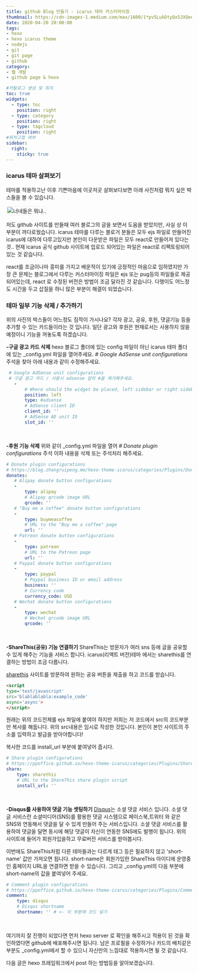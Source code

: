 ```yaml
---
title: github Blog 만들기 - icarus 테마 커스터마이징
thumbnail: https://cdn-images-1.medium.com/max/1600/1*pv5LukDtyQx5JXQee2uNgA.jpeg
date: 2020-04-20 20:00:00
tags: 
- hexo
- hexo icarus theme
- nodejs
- git
- git page
- github
category: 
- 웹 개발
- github page & hexo

#카탈로그 생성 및 위치
toc: true
widgets:
  - type: toc
    position: right
  - type: category
    position: right
  - type: tagcloud
    position: right
#위치고정 여부
sidebar:
  right:
    sticky: true
---
```


### **icarus 테마 살펴보기**
테마를 적용하고난 이후 기쁜마음에 이곳저곳 살펴보다보면 아래 사진처럼 뭐지 싶은 박스들을 볼 수 있습니다. <!-- more -->

<img src="/images/github/05.jpg" alt="너네들은 뭐냐.." style="border-radius:5px; border:3px dotted #F2F2F2;"/>

저도 github 사이트를 만들때 여러 블로그의 글을 보면서 도움을 받았지만, 사실 상 이 부분이 까다로웠습니다.  icarus 테마를 다루는 블로거 분들은 모두 ejs 파일로 만들어진 icarus에 대하여 다루고있지만 본인이 다운받은 파일은 모두 react로 만들어져 있다는 것.. 현재 icarus 공식 github 사이트에 업로드 되어있는 파일은 react로 리팩토링되어 있는 것 같습니다.

react를 조금이나마 흥미를 가지고 배운적이 있기에 긍정적인 마음으로 임하였지만 가장 큰 문제는 블로그에서 다루는 커스터마이징 파일은 ejs 또는 pug등의 파일들로 제공되어있는데, react 로 수정된 버전은 방법이 조금 달라진 것 같습니다. 다행이도 어느정도 시간을 두고 삽질을 하니 많은 부분이 해결이 되었습니다.

### **테마 일부 기능 삭제 / 추가하기**
위의 사진의 박스들이 어느정도 짐작이 가시나요? 각자 광고, 공유, 후원, 댓글기능 등을 추가할 수 있는 카드들이라는 것 입니다. 일단 광고와 후원은 현재로서는 사용하지 않을 예정이니 기능을 꺼놓도록 하겠습니다.

**-구글 광고 카드 삭제**
hexo 블로그 폴더에 있는 config 파일이 아닌 icarus 테마 폴더에 있는 _config.yml 파일을 열어주세요. *# Google AdSense unit configurations* 주석을 찾아 아래 내용과 같이 수정해주세요.
 ```yml
  # Google AdSense unit configurations
  # 구글 광고 카드 / 사용시 adsense 앞의 #을 제거해주세요.
    -
        # Where should the widget be placed, left sidebar or right sidebar
        position: left
        type: #adsense
        # AdSense client ID
        client_id: ''
        # AdSense AD unit ID
        slot_id: ''
 ```
 <br>

**-후원 기능 삭제**
위와 같이 _config.yml 파일을 열어 *# Donate plugin configurations* 주석 이하 내용을 삭제 또는 주석처리 해주세요.
 ```yml
 # Donate plugin configurations
# https://blog.zhangruipeng.me/hexo-theme-icarus/categories/Plugins/Donation/
donates:
    # Alipay donate button configurations
    -
        type: alipay
        # Alipay qrcode image URL
        qrcode: ''
    # "Buy me a coffee" donate button configurations
    -
        type: buymeacoffee
        # URL to the "Buy me a coffee" page
        url: ''
    # Patreon donate button configurations
    -
        type: patreon
        # URL to the Patreon page
        url: ''
    # Paypal donate button configurations
    -
        type: paypal
        # Paypal business ID or email address
        business: ''
        # Currency code
        currency_code: USD
    # Wechat donate button configurations
    -
        type: wechat
        # Wechat qrcode image URL
        qrcode: ''
 ```
 <br>

**-ShareThis(공유) 기능 연결하기**
ShareThis는 방문자가 여러 sns 등에 글을 공유할 수 있게 해주는 기능을 서비스 합니다. icarus(리액트 버전)테마 에서는 sharethis를 연결하는 방법이 조금 다릅니다.

[sharethis](https://sharethis.com/) 사이트를 방문하여 원하는 공유 버튼을 제출을 하고 코드를 받습니다.
```html
<script 
type='text/javascript' 
src='blablablabla:example_code' 
async='async'>
</script>
```
원래는 위의 코드전체를 ejs 파일에 붙여야 하지만 저희는 저 코드에서 src의 코드부분만 복사를 해둡니다. 위의 src내용은 임시로 작성한 것입니다. 본인이 본인 사이트의 주소를 입력하고 발급을 받아야합니다!

복사한 코드를 install_url 부분에 붙여넣어 줍시다.
```yml
# Share plugin configurations
# https://ppoffice.github.io/hexo-theme-icarus/categories/Plugins/Share/
share:
    type: sharethis
    # URL to the ShareThis share plugin script
    install_url: '' 
```
<br>

**-Disqus를 사용하여 댓글 기능 셋팅하기**
[Disqus](https://disqus.com/)는 소셜 댓글 서비스 입니다. 소셜 댓글 서비스란 소셜미디어(SNS)를 활용한 댓글 시스템으로 페이스북,트위터 와 같은 SNS와 연동해서 댓글을 달 수 있게 만들어 주는 서비스입니다. 소셜 댓글 서비스를 활용하여 댓글을 달면 동시에 해당 댓글이 자신이 연동한 SNS에도 발행이 됩니다. 위의 사이트에 들어가 회원가입을하고 무료버전 서비스를 받아봅시다. 

이번에도 ShareThis처럼 다른 테마들과는 다르게 태그 등은 필요하지 않고 'short-name' 값만 가져오면 됩니다. short-name은 회원가입한 ShareThis 아이디에 운영중인 홈페이지 URL을 연결하면 받을 수 있습니다. 그리고 _config.yml의 다음 부분에 short-name의 값을 붙여넣어 주세요.
```yml
# Comment plugin configurations
# https://ppoffice.github.io/hexo-theme-icarus/categories/Plugins/Comment/
comment:
    type: disqus
    # Disqus shortname
    shortname: '' # <- 이 부분에 코드 넣기
```
<br>

여기까지 잘 진행이 되었다면 먼저 hexo server 로 확인을 해주시고 적용이 된 것을 확인하였다면 github에 배포해주시면 됩니다. 남은 프로필을 수정하거나 카드의 배치같은 부분도 _config.yml에서 할 수 있으니 자신만의 느낌대로 적용하시면 될 것 같습니다.

다음 글은 hexo 프레임워크에서 post 하는 방법등을 알아보겠습니다.